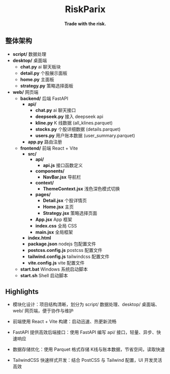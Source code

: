 <div align="center">

# RiskParix

#### Trade with the risk.

</div>

## 整体架构

- **script/** 数据处理
- **desktop/** 桌面端
  - **chat.py** ai 聊天板块
  - **detail.py** 个股展示面板
  - **home.py** 主面板
  - **strategy.py** 策略选择面板
- **web/** 网页端
  - **backend/** 后端 FastAPI
    - **api/**
      - **chat.py** ai 聊天接口
      - **deepseek.py** 接入 deepseek api
      - **kline.py** K 线数据 (all_klines.parquet)
      - **stocks.py** 个股详细数据 (details.parquet)
      - **users.py** 用户账本数据 (user_summary.parquet)
    - **app.py** 路由注册
  - **frontend/** 前端 React + Vite
    - **src/** 
      - **api/**
        - **api.js** 接口函数定义
      - **components/**
        - **NavBar.jsx** 导航栏
      - **context/**
        - **ThemeContext.jsx** 浅色深色模式切换
      - **pages/**
        - **Detail.jsx** 个股详情页
        - **Home.jsx** 主页
        - **Strategy.jsx** 策略选择页面
      - **App.jsx** App 框架
      - **index.css** 全局 CSS
      - **main.jsx** 全局框架
    - **index.html**
    - **package.json** nodejs 包配置文件
    - **postcss.config.js** postcss 配置文件
    - **tailwind.config.js** tailwindcss 配置文件
    - **vite.config.js** vite 配置文件
  - **start.bat** Windows 系统启动脚本
  - **start.sh** Shell 启动脚本

## Highlights

- 模块化设计：项目结构清晰，划分为 script/ 数据处理、desktop/ 桌面端、web/ 网页端，便于协作与维护

- 前端使用 React + Vite 构建：启动迅速、热更新流畅

- FastAPI 提供高效后端接口：使用 FastAPI 编写 api/ 接口，轻量、异步、快速响应

- 数据存储优化：使用 Parquet 格式存储 K线与账本数据，节省空间，读取快速

- TailwindCSS 快速样式开发：结合 PostCSS 与 Tailwind 配置，UI 开发灵活高效